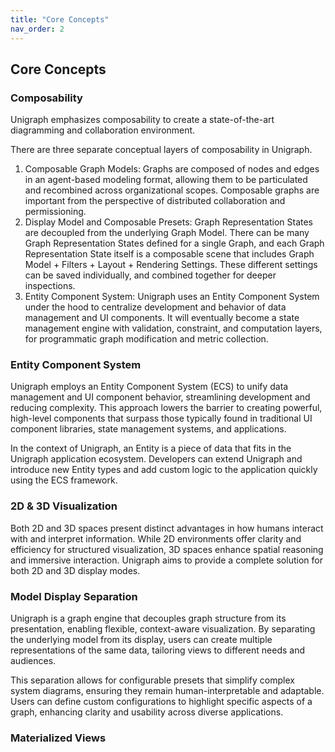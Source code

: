 ```yaml
---
title: "Core Concepts"
nav_order: 2
---
```


## Core Concepts

### Composability

Unigraph emphasizes composability to create a state-of-the-art diagramming and collaboration environment.

There are three separate conceptual layers of composability in Unigraph.

1. Composable Graph Models: Graphs are composed of nodes and edges in an agent-based modeling format, allowing them to be particulated and recombined across organizational scopes. Composable graphs are important from the perspective of distributed collaboration and permissioning.
2. Display Model and Composable Presets: Graph Representation States are decoupled from the underlying Graph Model. There can be many Graph Representation States defined for a single Graph, and each Graph Representation State itself is a composable scene that includes Graph Model + Filters + Layout + Rendering Settings. These different settings can be saved individually, and combined together for deeper inspections.
3. Entity Component System: Unigraph uses an Entity Component System under the hood to centralize development and behavior of data management and UI components. It will eventually become a state management engine with validation, constraint, and computation layers, for programmatic graph modification and metric collection.

### Entity Component System

Unigraph employs an Entity Component System (ECS) to unify data management and UI component behavior, streamlining development and reducing complexity. This approach lowers the barrier to creating powerful, high-level components that surpass those typically found in traditional UI component libraries, state management systems, and applications.

In the context of Unigraph, an Entity is a piece of data that fits in the Unigraph application ecosystem. Developers can extend Unigraph and introduce new Entity types and add custom logic to the application quickly using the ECS framework.

### 2D & 3D Visualization

Both 2D and 3D spaces present distinct advantages in how humans interact with and interpret information. While 2D environments offer clarity and efficiency for structured visualization, 3D spaces enhance spatial reasoning and immersive interaction. Unigraph aims to provide a complete solution for both 2D and 3D display modes.

### Model Display Separation

Unigraph is a graph engine that decouples graph structure from its presentation, enabling flexible, context-aware visualization. By separating the underlying model from its display, users can create multiple representations of the same data, tailoring views to different needs and audiences.

This separation allows for configurable presets that simplify complex system diagrams, ensuring they remain human-interpretable and adaptable. Users can define custom configurations to highlight specific aspects of a graph, enhancing clarity and usability across diverse applications.

### Materialized Views
